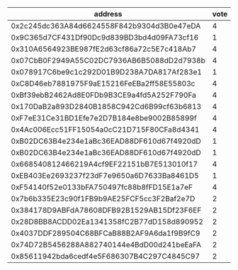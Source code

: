 address|vote|timestamp|signature
---|---|---|---
0x2c245dc363A84d6624558F842b9304d3B0e47eDA|4|1606224144|0xf3d18d5a4af5afa174e77cbffe70e0c67314d38220bb1d9e14a3f88455f285b11f6000dc99beaa5c58390c52aff80be358c9e41508d09d4adbb7c1837eae980a1b
0x9C365d7CF431Df90Dc9d839BD3bd4d09FA73cf16|1|1606224504|0xb2b7c977f64a7593d748e0854963f2e9f98cfca7aedd69a4e797de274309757f6a26796ab47f7604844cc2c55b171fc582506072884c4a4a5625778994a343e31c
0x310A6564923BE987fE2d63cf86a72c5E7c418Ab7|4|1606225276|0x12c1e103378d437baa11a6ab780e027b3b3583cab38a24596ed4c707c70c4b622bbbbb6249d83cd2526017cea121e5578d99efd17a8dda9a6cec504ca236cbf71b
0x07CbB0F2949A55C02DC7936AB6B5088dD2d7938b|4|1606226926|0x3b086780704aa78fe47e25e991cd29234aca21abe0efed2ed556c139fa010b5e2a0cd33d268c76ff5998b2ff6f205cae57e67bf2dd256463fe710ae01866791a1c
0x078917C6be9c1c292D01B9D238A7DA817Af283e1|1|1606232839|0x3e400f36f6c1f26541880a509ab9b259544a167bd3211077ea95e95dd0e51b0b5047354bcd60d4e2db27f7d7b8806d5b4477d80b65abf3429730815b4bb27f781c
0xC8D46eb7881975F9aE15216FeEBa2ff58E55803c|4|1606239652|0x12662d819da8b5c1ff1921d7634b5c2e96b0a8d87ebf49b55c343e0ec37b622444ca04109c43a16c45a9c50065021e5d777684d7d3a4ab97f7e6bbc9fbbd0ec81b
0xBf39ebB2462Ad8E0FDb9B3CE9a4fd5A252F790Fa|4|1606248468|0x22a07062bc00cca52a38ae41bf8e51c0e17d9ce087af734cc59a188433f8fcde6f502085808b88e87ec54d35c366094e31520b291679d5561e31967a697fd1a21c
0x170DaB2a893D2840B1858C942Cd6B99cf63b6813|4|1606266163|0x935a08f9d5ada5d1e0bda6586dbd1592e96715d01cf38ca350083f90dc76c0db7bb4d043391ec654a11d42af6c9530bc0a88ca8922da54a1b484cc3ef7c7a83e1b
0xF7eE31Ce31BD1Efe7e2D7B184e8be9002B85899f|4|1606266525|0x6d4b461afd2728ab8f00da14a07e417c8966db3d05770dfac731760beabc02a42512aa53546b6b8349f3639c0ed22755c61aa54a1ae35a235b7fbf4046a29a441c
0x4Ac006Ecc51FF15054a0cC21D715F80CFa8d4341|4|1606266893|0x0e4d33186f46dbc917a690a87407efc932989895289b3fbe244a610e1fb49a486d761a49d010dbaf19d776d5e1087b5223a577175349826750c937b2ca0bbf821c
0xB02DC63B4e234e1aBc36EAD88DF610d67f4920dD|1|1606278750|0xd0b4dddf6317341a5cb00260926815990fc4eb0ad7bb694ddf76a3a1b4dd4f92479727fae42948992eb2ee3ebd8090d7b4afc9dc823ea468eac4593e608ae7c31c
0xB02DC63B4e234e1aBc36EAD88DF610d67f4920dD|1|1606279896|0xcb4d81eb77485bb6a20dcb5e32ebf4e7f7b5594b78ff61f05fe623e8fc79cc076d3c2c387a9a0ac5aae66910d8f344bc1f6c536d29a2209dbe2c9ddeaab9cbc41b
0x668540812466219A4cf9EF22151bB7E513010f17|4|1606283911|0x321cc9c87ce873ad75a2178afc3b4eed15aa3f91549831574f29ff60bf38b4ef53143b98d3b8ba62eca7bc19de30c5e113ed76af3f88fe19669bf35d53a1c12f1c
0xEB403Ee2693237f23dF7e9650a6D7633Ba8461D5|1|1606283995|0xab0132beaa8a53b2d3a28e4c04447af97b46e40b2532845cc580c1f5fd532bc75cc3d6d6616fab8664025229e604447a0ea0f7f6baf123f144bb7a222f5fdffe1b
0xF54140f52e0133bFA750497fc88b8fFD15E1a7eF|4|1606303423|0xb295a9f9a2d174dcdc2c730040b761f0f201438df7886a3431429623ef678440716e47cb1a7a80ce7d5ffa42316d1ff9afbd1779bc5bb9c50206f2026c2a05991c
0x7b6b335E23c90f1FB9b9AE25FCF5cc3F2Baf2e7D|2|1606303937|0xe48124fd03c6605c7ebcd78e6869f72d36ec7b2141642318af8dbcb5cbcd219a642e2d0a792a977f83514e22ebadb30686a3373d8b4b97e66febf613d2644da01b
0x384178D9ABFdA78608DFB92B1529AB15Df23F6EF|2|1606304012|0xd9103043ed6f7e3d471a7f096422b08c64370485a842955a5607024034f040e16efe48e4ee1416334ef1caeefb522d968051820f6cd69ac9c1d6b26cecfd97271c
0x28D8BB8ACDD02Ea1341358fC2B77dD158d890952|2|1606304194|0xc11f6e8ad45313041fda53609193c9e38d16bb0605454b2aeea62b7eecfc079418161f1938a98d4065a8c63efa46184d9e703173e5a5f064a0dc8fa30c0699fd1b
0x4037DDF289504C68BFCaB88B2AF9A6da1f9B9fC9|2|1606304299|0x77c18885af89665e80c7049046f8a52527d89f4e185d751b7202a1a60e5f06c579eb97d103a1884d730175ae2baa521ba5edbae27a6eeadd9169976a2407cb7f1c
0x74D72B5456288A882740144e4BdD00d241beEaFA|2|1606304466|0x6b5e899027b52dea12873184ecb993cc16195fd18adcc74db480109ddee88f5a54532608f3f6639afe035019850943ef9035602073efb941e8899ab9a0938a151c
0x85611942bda6cedf4e5F686307B4C297C4845C97|2|1606304540|0x9144a72b6ec038d76e2a472fd1d49eb05ad1635875eea507409099cc619fe4b17bc0d2d0eb6efcf9297c38e95e9a91da2e51e696d197a499733d7c418912f2ee1b